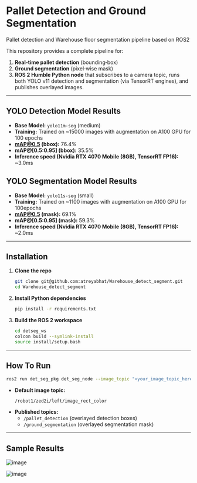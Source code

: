 # Pallet Detection and Ground Segmentation
Pallet detection and Warehouse floor segmentation pipeline based on ROS2

This repository provides a complete pipeline for:
1. **Real‑time pallet detection** (bounding‑box)  
2. **Ground segmentation** (pixel‑wise mask)  
3. **ROS 2 Humble Python node** that subscribes to a camera topic, runs both YOLO v11 detection and segmentation (via TensorRT engines), and publishes overlayed images.

---

## YOLO Detection Model Results

- **Base Model:** `yolo11m-seg` (medium)
- **Training:** Trained on ~15000 images with augmentation on A100 GPU for 100 epochs
- **mAP@0.5 (bbox):** 76.4%  
- **mAP@[0.5:0.95] (bbox):** 35.5%  
- **Inference speed (Nvidia RTX 4070 Mobile (8GB), TensorRT FP16):** ~3.0ms


## YOLO Segmentation Model Results

- **Base Model:** `yolo11s-seg` (small) 
- **Training:** Trained on ~1100 images with augmentation on A100 GPU for 100epochs
- **mAP@0.5 (mask):** 69.1%  
- **mAP@[0.5:0.95] (mask):** 59.3%   
- **Inference speed (Nvidia RTX 4070 Mobile (8GB), TensorRT FP16):** ~2.0ms


---

## Installation

1. **Clone the repo**  
   ```bash
   git clone git@github.com:atreyabhat/Warehouse_detect_segment.git
   cd Warehouse_detect_segment
   ```

2. **Install Python dependencies**  
   ```bash
   pip install -r requirements.txt
   ```

3. **Build the ROS 2 workspace**  
   ```bash
   cd detseg_ws
   colcon build --symlink-install
   source install/setup.bash
   ```

---

## How To Run

```bash
ros2 run det_seg_pkg det_seg_node --image_topic "<your_image_topic_here>"
```

- **Default image topic:**  
  ```
  /robot1/zed2i/left/image_rect_color
  ```
- **Published topics:**  
  - `/pallet_detection` (overlayed detection boxes)  
  - `/ground_segmentation` (overlayed segmentation mask)

---

## Sample Results

![image](https://github.com/user-attachments/assets/9faf20f6-3c68-4adb-8858-12fa3695e2b8)

![image](https://github.com/user-attachments/assets/c773f7ed-2e1b-4f4c-8921-0a99661d58f9)






